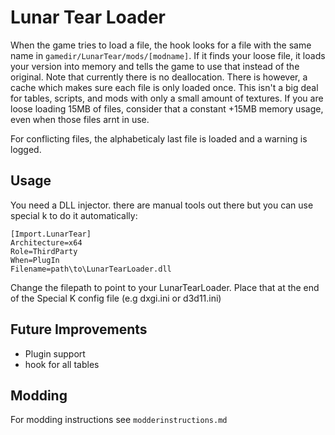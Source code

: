 # Lunar Tear Loader


When the game tries to load a file, the hook looks for a file with the same name in `gamedir/LunarTear/mods/[modname]`. If it finds your loose file, it loads your version into memory and tells the game to use that instead of the original. Note that currently there is no deallocation. There is however, a cache which makes sure each file is only loaded once. This isn't a big deal for tables, scripts, and mods with only a small amount of textures. If you are loose loading 15MB of files, consider that a constant +15MB memory usage, even when those files arnt in use.

For conflicting files, the alphabeticaly last file is loaded and a warning is logged.

## Usage

You need a DLL injector. there are manual tools out there but you can use special k to do it automatically:

```
[Import.LunarTear]
Architecture=x64
Role=ThirdParty
When=PlugIn
Filename=path\to\LunarTearLoader.dll
```	

Change the filepath to point to your LunarTearLoader. Place that at the end of the Special K config file (e.g dxgi.ini or d3d11.ini)
 

## Future Improvements

- Plugin support
- hook for all tables



## Modding

For modding instructions see `modderinstructions.md`
